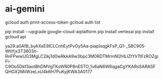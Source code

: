 # ai-gemini
gcloud auth print-access-token
gcloud auth list

pip install --upgrade google-cloud-aiplatform
pip install vertexai
pip install gcloud api

ya29.a0AfB_byAXeE9lCLCnhEytPvOy5Aa-piaplxqgkFsP_Q1-_S8C905-WhYjx3T3603n-RnFPwwUG3MgLC2ikj1d0wRkkA9w3bpc3M0RDTMrmNl2HLIZtYIrTtFzROZgiFl-C9Oo5Dkf3aotBhDMVgTKsWR0P8nESTO_1v6aN6W6qgaCgYKARsSARASFQHGX2MiiWzeLxU4k6H7PuKyjKWA3A0177